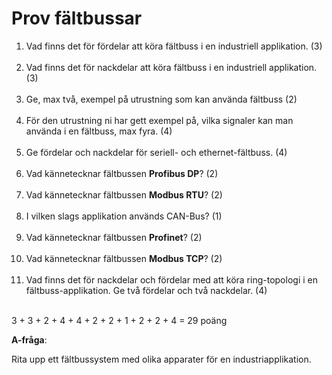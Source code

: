 # Prov fältbussar
1. Vad finns det för fördelar att köra fältbuss i en industriell applikation. (3) <br><br>
2. Vad finns det för nackdelar att köra fältbuss i en industriell applikation. (3)<br><br>
3. Ge, max två, exempel på utrustning som kan använda fältbuss (2)<br><br>
4. För den utrustning ni har gett exempel på, vilka signaler kan man använda i en fältbuss, max fyra. (4)<br><br>
5. Ge fördelar och nackdelar för seriell- och ethernet-fältbuss. (4)<br><br>
6. Vad kännetecknar fältbussen **Profibus DP**? (2)<br><br>
7. Vad kännetecknar fältbussen **Modbus RTU**? (2)<br><br>
8. I vilken slags applikation används CAN-Bus? (1)<br><br>
9. Vad kännetecknar fältbussen **Profinet**? (2)<br><br>
10. Vad kännetecknar fältbussen **Modbus TCP**? (2)<br><br>
11. Vad finns det för nackdelar och fördelar med att köra ring-topologi i en fältbuss-applikation. Ge två fördelar och två nackdelar. (4) <br><br>


3 + 3 + 2 + 4 + 4 + 2 + 2 + 1 + 2 + 2 + 4 = 29 poäng

<div style='page-break-after: always;'></div>

**A-fråga**: <p> Rita upp ett fältbussystem med olika apparater för en industriapplikation. 